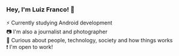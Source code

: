 ### Hey, I'm Luiz Franco! 👋

:zap:   Currently studying Android development  
:camera:  I'm also a journalist and photographer  
🧠 Curious about people, technology, society and how things works  
❗ I'm open to work!
